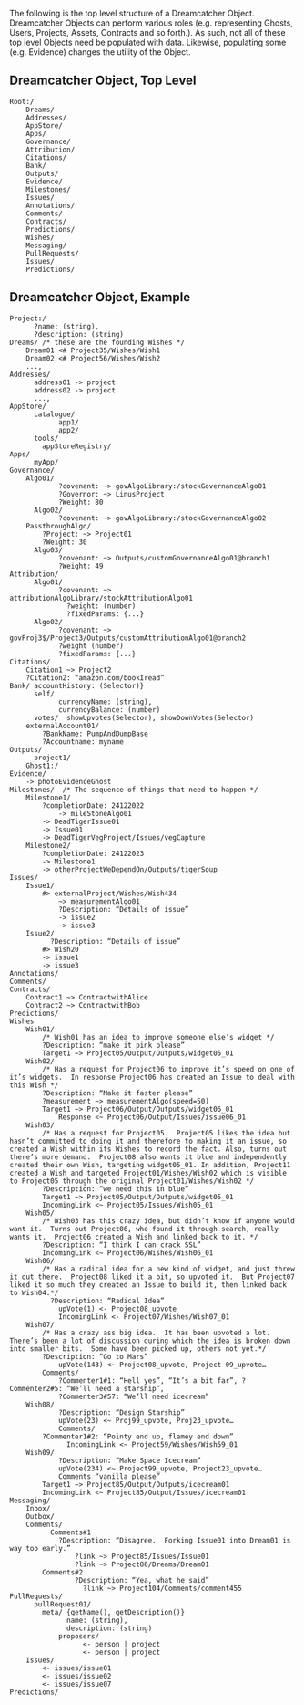 The following is the top level structure of a Dreamcatcher Object.  Dreamcatcher Objects can perform various roles (e.g. representing Ghosts, Users, Projects, Assets, Contracts and so forth.). As such, not all of these top level Objects need be populated with data.  Likewise, populating some (e.g. Evidence) changes the utility of the Object.

## Dreamcatcher Object, Top Level

    Root:/  
        Dreams/
        Addresses/ 
        AppStore/
        Apps/
        Governance/ 			
        Attribution/
        Citations/
        Bank/ 
        Outputs/
        Evidence/
        Milestones/  
        Issues/
        Annotations/
        Comments/
        Contracts/
        Predictions/		
        Wishes/
        Messaging/
        PullRequests/
        Issues/
        Predictions/	
  

## Dreamcatcher Object, Example

    Project:/  
	      ?name: (string),
	      ?description: (string)
    Dreams/ /* these are the founding Wishes */
        Dream01 <# Project35/Wishes/Wish1
        Dream02 <# Project56/Wishes/Wish2
        ...,
    Addresses/ 
	      address01 -> project
	      address02 -> project
	      ...,
    AppStore/
	      catalogue/
		        app1/
		        app2/
	      tools/
		    appStoreRegistry/
    Apps/
	      myApp/
    Governance/ 			
        Algo01/
		        ?covenant: ~> govAlgoLibrary:/stockGovernanceAlgo01 
		        ?Governor: ~> LinusProject
		        ?Weight: 80
	      Algo02/
		        ?covenant: ~> govAlgoLibrary:/stockGovernanceAlgo02
        PassthroughAlgo/
            ?Project: ~> Project01		
            ?Weight: 30	
	      Algo03/
		        ?covenant: ~> Outputs/customGovernanceAlgo01@branch1
		        ?Weight: 49 
    Attribution/
	      Algo01/
		        ?covenant: ~> attributionAlgoLibrary/stockAttributionAlgo01 
			      ?weight: (number)
			      ?fixedParams: {...}
	      Algo02/
		        ?covenant: ~> govProj3$/Project3/Outputs/customAttributionAlgo01@branch2
		        ?weight (number)
		        ?fixedParams: {...}				
    Citations/
        Citation1 ~> Project2
        ?Citation2: “amazon.com/bookIread”
    Bank/ accountHistory: (Selector)}
	      self/
		        currencyName: (string), 
		        currencyBalance: (number)
	      votes/  showUpvotes(Selector), showDownVotes(Selector)
        externalAccount01/ 
            ?BankName: PumpAndDumpBase
            ?Accountname: myname
    Outputs/
	      project1/
        Ghost1:/
    Evidence/
        -> photoEvidenceGhost
    Milestones/  /* The sequence of things that need to happen */
        Milestone1/
            ?completionDate: 24122022
		        -> mileStoneAlgo01
            -> DeadTigerIssue01
            -> Issue01
            -> DeadTigerVegProject/Issues/vegCapture
        Milestone2/
            ?completionDate: 24122023		        
            -> Milestone1
            -> otherProjectWeDependOn/Outputs/tigerSoup
    Issues/
        Issue1/
            #> externalProject/Wishes/Wish434
		        ~> measurementAlgo01
		        ?Description: “Details of issue”
		        -> issue2
		        -> issue3
        Issue2/
	          ?Description: “Details of issue”
            #> Wish20
            -> issue1
            -> issue3
    Annotations/
    Comments/
    Contracts/
        Contract1 ~> ContractwithAlice
        Contract2 ~> ContractwithBob
    Predictions/		
    Wishes
        Wish01/ 
            /* Wish01 has an idea to improve someone else’s widget */
            ?Description: “make it pink please”
            Target1 ~> Project05/Output/Outputs/widget05_01
        Wish02/
            /* Has a request for Project06 to improve it’s speed on one of it’s widgets.  In response Project06 has created an Issue to deal with this Wish */
            ?Description: “Make it faster please”
            ?measurement ~> measurementAlgo(speed=50)
            Target1 ~> Project06/Output/Outputs/widget06_01
                Response <~ Project06/Output/Issues/issue06_01
        Wish03/
            /* Has a request for Project05.  Project05 likes the idea but hasn’t committed to doing it and therefore to making it an issue, so created a Wish within its Wishes to record the fact. Also, turns out there’s more demand.  Project08 also wants it blue and independently created their own Wish, targeting widget05_01. In addition, Project11 created a Wish and targeted Project01/Wishes/Wish02 which is visible to Project05 through the original Project01/Wishes/Wish02 */
            ?Description: “we need this in blue”
            Target1 ~> Project05/Output/Outputs/widget05_01
            IncomingLink <~ Project05/Issues/Wish05_01
        Wish05/
            /* Wish03 has this crazy idea, but didn’t know if anyone would want it.  Turns out Project06, who found it through search, really wants it.  Project06 created a Wish and linked back to it. */
            ?Description: “I think I can crack SSL”
            IncomingLink <~ Project06/Wishes/Wish06_01
        Wish06/
            /* Has a radical idea for a new kind of widget, and just threw it out there.  Project08 liked it a bit, so upvoted it.  But Project07 liked it so much they created an Issue to build it, then linked back to Wish04.*/
	          ?Description: “Radical Idea”
		        upVote(1) <- Project08_upvote
		        IncomingLink <- Project07/Wishes/Wish07_01 
        Wish07/
            /* Has a crazy ass big idea.  It has been upvoted a lot.  There’s been a lot of discussion during which the idea is broken down into smaller bits.  Some have been picked up, others not yet.*/
            ?Description: “Go to Mars”
		        upVote(143) <~ Project08_upvote, Project 09_upvote… 
            Comments/
                ?Commenter1#1: “Hell yes”, “It’s a bit far”, ?Commenter2#5: “We’ll need a starship”, 
                ?Commenter3#57: “We’ll need icecream”
        Wish08/
		        ?Description: “Design Starship”
		        upVote(23) <~ Proj99_upvote, Proj23_upvote…
		        Comments/
            ?Commenter1#2: “Pointy end up, flamey end down”
			      IncomingLink <~ Project59/Wishes/Wish59_01
        Wish09/
		        ?Description: “Make Space Icecream”
		        upVote(234) <~ Project99_upvote, Project23_upvote…
		        Comments “vanilla please”
            Target1 ~> Project85/Output/Outputs/icecream01
            IncomingLink <~ Project85/Output/Issues/icecream01
    Messaging/
        Inbox/
        Outbox/
        Comments/
	          Comments#1
                ?Description: “Disagree.  Forking Issue01 into Dream01 is way too early.”
		            ?link ~> Project85/Issues/Issue01
		            ?link ~> Project86/Dreams/Dream01
            Comments#2
		            ?Description: “Yea, what he said”
			          ?link ~> Project104/Comments/comment455
    PullRequests/
	      pullRequest01/
            meta/ {getName(), getDescription()}
			      name: (string),
			      description: (string)
		        proposers/
			          <- person | project
			          <- person | project
		Issues/
		    <- issues/issue01
		    <- issues/issue02	
		    <- issues/issue07
    Predictions/	
  
  
  
  
  
 

